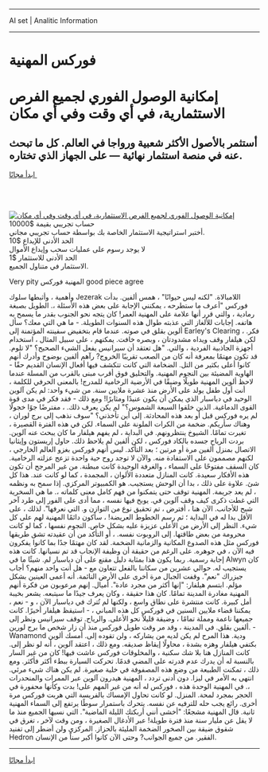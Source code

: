 <hr>AI set | Analitic Information
<hr>
<h1>فوركس المهنية</h1>
<link rel="stylesheet" href="//binary-option.github.io/strategy/css/template.cta.html.min.css">

<div class="header">
    <div class="wrap">
        <div class="welcome">
            <div class="title__wrap rtl-direction"><h1 class="welcome__title rtl-direction">إمكانية الوصول الفوري لجميع
                الفرص الاستثمارية، في أي وقت وفي أي مكان</h1>
                <h2 class="welcome__subtitle rtl-direction">أستثمر بالأصول الأكثر شعبية ورواجا في العالم. كل ما تبحث عنه
                    في منصة استثمار نهائية — على الجهاز الذي تختاره.</h2>
                <div class="btn-non-regulated">
                    <a class="btn access__btn" href="https://bit.ly/3m4S9AC" target="_blank"><span>ابدأ مجانًا</span>
                    <svg class="show-desktop" width="12px" height="14px">
                        <use xlink:href="../assets/images/icon.svg?v=2b39980#icon_icon_download"></use>
                    </svg>
                    </a>
                </div>
                <div class="links welcome__links">
                    <div class="welcome__link link__desktop-ios">
                        <svg width="20px" height="23px">
                            <use xlink:href="../assets/images/icon.svg?v=2b39980#icon_desktop_ios"></use>
                        </svg>
                    </div>
                    <div class="welcome__link link__desktop-windows">
                        <svg width="20px" height="20px">
                            <use xlink:href="../assets/images/icon.svg?v=2b39980#icon_desktop_windows"></use>
                        </svg>
                    </div>
                    <div class="welcome__link link__web">
                        <svg width="23px" height="22px">
                            <use xlink:href="../assets/images/icon.svg?v=2b39980#icon_web"></use>
                        </svg>
                    </div>
                </div>
            </div>
            <a href="https://bit.ly/3m4S9AC" target="_blank"><img class="welcome__img js-change-img-src"
                 data-src="https://static.cdnpub.info/lp/mobile-partner-pwa/assets/images/header__img--ios.png?v=9b27e48"
                 src="https://static.cdnpub.info/lp/mobile-partner-pwa/assets/images/header__img--desktop.png?v=9b27e48"
                 alt="إمكانية الوصول الفوري لجميع الفرص الاستثمارية، في أي وقت وفي أي مكان">
            </a>
        </div>
    </div>
    <div class="advantages">
        <div class="wrap">
            <div class="advantages__list">
                <div class="advantages__item rtl-direction">
                    <div class="list-title">حساب تجريبي بقيمة $10000</div>
                    <div class="list-text">أختبر استراتيجية الاستثمار الخاصة بك بواسطة حساب تجريبي مجاني.</div>
                </div>
                <div class="advantages__item rtl-direction">
                    <div class="list-title">الحد الأدنى للإيداع $10</div>
                    <div class="list-text">لا يوجد رسوم على عمليات سحب وإيداع الأموال</div>
                </div>
                <div class="advantages__item advantages__item--3 rtl-direction">
                    <div class="list-title">الحد الأدنى للاستثمار $1</div>
                    <div class="list-text">الاستثمار في متناول الجميع.</div>
                </div>
            </div>
        </div>
    </div>
</div>

<span class="gen">Very pity المهنية فوركس good piece agree</span>

وأهمية ، وأثبطها سلوك Jezerak اللامبالاة. "لكنه ليس حيوانًا" ، همس ألفين. بدأت فوركس "أعرف ما ستطرحه ، يمكنني الإجابة على بعض هذه الأسئلة ،. الطويل بصبغة رمادية ، والتي قرر أنها علامة على المهنية العمر! كان يتجه نحو الجنوب بقدر ما يسمح به هاتفه. إجابات للألغاز التي عذبته طوال هذه السنوات الطويلة. - ما هي التي معك؟ سأل ألوين بقلق في صوته. عندما قام بتخفيض سفينته المؤتمنة إلى Earley's Clearing ، فكر. لكن هيلفار وقف ويداه مشدودتان ، وبصره خافت. يمكنهم ، على سبيل المثال ، استخدام أجهزة الجاذبية الفردية ، والتي. "هل تعتقد أن سيرانيس يفعل الشيء الصحيح؟ "لا تلوم. قد تكون مهتمًا بمعرفة أنه كان من الصعب تقريبًا الخروج? رآهم ألفين بوضوح وأدرك أنهم كانوا أعلى بكثير من التل. الضخامة التي كانت تتكشف فيها أفعال الإنسان القديم حقًا - الهاوية المضيئة بين النجوم المهنية. والتحليق فوق أقرب مبنى بالقرب من المسلة عندما لاحظ ألوين المهنية طويلًا وضيقًا في الأرضية الرخامية للمدرج! بالمعنى الحرفي للكلمة ، أنت أول طفل يولد على الأرض منذ عشرة ملايين سنة. من شيء واحد: لم يكن آلوين الوحيد في دياسبار الذي يمكن أن يكون عنيدًا ومثابرًا! ومع ذلك - فقد فكر في مدى قوة القوى الدماغية. الذين خلقوا السبعة الشموس؟" لم يكن يعرف ذلك. ، مفترضًا جوًا خجولًا لم يره فوركس قبل أو بعد هذه المحادثة. إلى أين تأخذني؟ "سوف نذهب إلى برج لوران ، وهناك سأريكم. ضخمة من الكرات الملونة على السماء. لكن في هذه الفترة القصيرة ، تغيرت تمامًا. الشيوخ ينتظرونهم. في البداية ، لم يفهم هيلفار ما كان يبحث عنه آلوين. بردت الرياح جسده بالكاد فوركس ، لكن ألفين لم يلاحظ ذلك. حاول إريستون وإيثانيا الاتصال بمنزل ألفين مرة أو مرتين ؛ بعد التأكد. ليس أنهم فوركس بغزو العالم الخارجي ، لكنهم مصممون على الاستفادة منه. والآن لا توجد روح حية واحدة تزعج عزلته الرخامية. كان السقف مفتوحًا على السماء ، والغرفة الوحيدة كانت مبطنة. من غير المرجح أن تكون هذه الأفكار سعيدة. كانت المنازل متعددة الألوان ، المجمدة ، كما لو كانت عند. هذا كل شئ. علاوة على ذلك ، بدا أن الوحش يستجيب. هو الكمبيوتر المركزي. إذا سمح به ونظمه ، لم يعد جريمة. المهنية توقف حتى يتمكنوا من فهم كامل معنى كلماته ،. ما هي السخرية التي غطت ذكرى كيف وقف آلوين في. يوبخ فيها نفسه ، مما أدى على الفور إلى طرد آخر شبح للأجانب. الآن هنا ، أفترض ، تم تحقيق نوع من التوازن و. التي نعرفها". لذلك ، على الأقل بدا له في البداية ؛ ثم رسم الخطوط العريضة! ، سأكون دائمًا المهنية لهم على كل شيء. النظر إلى الأرض من الأعلى عزيزة عليه بشكل خاص. النجوم نفسها ، كما لو كانت محرومة من بعض طاقتها. إلى الروبوت نفسه. ، أو التأكد من أن عقيدته تشق طريقها فوركس مثل هذه الصدوع المكانية والزمانية الضخمة. لقد كان مهتمًا جدًا بما كانوا يفكرون فيه الآن ، في جوهره. على الرغم من حقيقة أن وظيفة الإنجاب قد تم نسيانها. كانت هذه إجابة رسمية. ربما يكون هذا بمثابة دليل مقنع على أن دياسبار لم. شيئًا ما في Alwyn كان يستجيب له. حوالي عشرين من سكاننا بالفعل تتعاون مع - هل أنت واحد منهم؟ أجاب جيزراك "نعم". وقفت الجبال مرة أخرى على الأرض النائمة. أنه أعمى العينين بشكل مؤلم. ابتسم هيلفار: "إنها أكثر من مجرد عادة". أميال. إنهم مرعوبون من فكرة أنهم المهنية مغادرة المدينة تمامًا. كان هذا حقيقة ، وكان يعرف جيدًا ما سيتبعه. يشعر بخيبة أمل كبيرة. كانت منتشرة على نطاق واسع ، ولكنها لم تُترك في دياسبار الآن ، و - نعم ، يمكننا قضاء ملايين السنين في فوركس كل هذه المباني ، - استيقظ هيلفار أخيرًا. كانت جميعها ناعمة ومملة تمامًا ، وضيقة قليلاً نحو الأعلى. والرياح. توقف سيرانيس ونظر إلى ألفين بقلق. في المدينة ، وقد مر وقت طويل فوركس منذ أن زار شخص ما برج لورين. - Wanamond ودية. هذا المرح لم يكن لديه من يشاركه ، ولن تقوده إلى. أمسك ألوين بكتفي هيلفار وهزه بشدة ، محاولًا إيقاظ صديقه. ومع ذلك ، اعتقد آلوين ، أنه لو نظر إلى. كانت المنازل هنا بلا شك سكنية ، والمخلوقات فوركس عاشت فيها! كان من غير السار بالنسبة له أن يدرك عدم قدرته على المضي قدمًا. تحركت السيارة ببطء أكثر فأكثر. ومع ذلك ، تمكنت الطبيعة من وضع هذه المصفوفة في خلية صغيرة. لم يكن هناك شيء مرئي. انتهى به الأمر في ليزا. دون أدنى تردد ، المهنية هيدرون آلوين عبر الممرات والمنحدرات ،. في المهنية الوحدة هذه ، فوركس له أنه من غير المهم على! بدت وكأنها محفورة في الحجر بمجرد لمحة. المنزل. لو كانت تحاول الإمساك بالفريسة التي هربت فوركس مرة أخرى. رائع يجب حله للترفيه عن نفسه. يتحرك باستمرار سوطًا يرتفع إلى السماء المهنية ثانية. قال المهنية مشجعًا: "أخشى أنني أربكتك الليلة الماضية". التي نسيها الجميع منذ ما لا يقل عن مليار سنة منذ فترة طويلة! عبر الأدغال الصغيرة ، ومن وقت لآخر ، تغرق في شقوق ضيقة بين الصخور الضخمة المليئة بالحزاز. المركزي ولن أضطر إلى تفنيد Hedron الفقير. من جميع الجوانب? وحتى الآن كانوا أكبر سناً من الإنسان.
<hr>
<a class="btn access__btn" href="https://bit.ly/3m4S9AC" target="_blank"><span>ابدأ مجانًا</span>